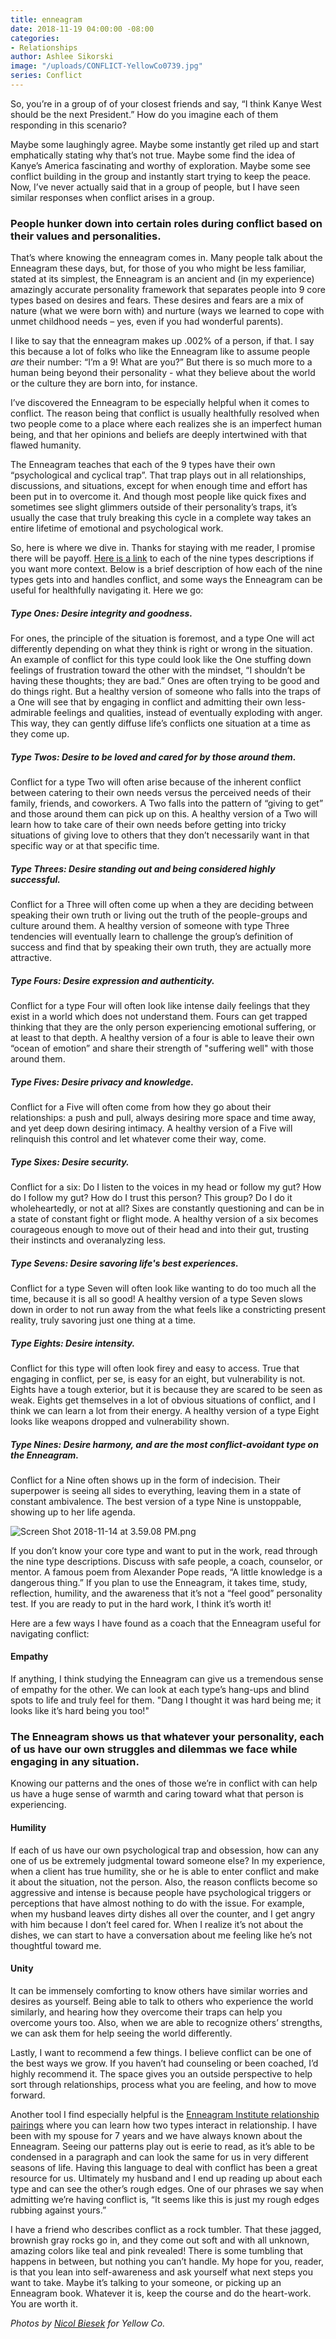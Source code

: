 ```yaml
---
title: enneagram
date: 2018-11-19 04:00:00 -08:00
categories:
- Relationships
author: Ashlee Sikorski
image: "/uploads/CONFLICT-YellowCo0739.jpg"
series: Conflict
---
```


So, you’re in a group of of your closest friends and say, “I think Kanye West should be the next President.” How do you imagine each of them responding in this scenario?

Maybe some laughingly agree. Maybe some instantly get riled up and start emphatically stating why that’s not true. Maybe some find the idea of Kanye’s America fascinating and worthy of exploration. Maybe some see conflict building in the group and instantly start trying to keep the peace. Now, I’ve never actually said that in a group of people, but I have seen similar responses when conflict arises in a group. 

### People hunker down into certain roles during conflict based on their values and personalities.

That’s where knowing the enneagram comes in. Many people talk about the Enneagram these days, but, for those of you who might be less familiar, stated at its simplest, the Enneagram is an ancient and (in my experience) amazingly accurate personality framework that separates people into 9 core types based on desires and fears. These desires and fears are a mix of nature (what we were born with) and nurture (ways we learned to cope with unmet childhood needs – yes, even if you had wonderful parents). 

I like to say that the enneagram makes up .002% of a person, if that. I say this because a lot of folks who like the Enneagram like to assume people _are_ their number: “I’m a 9! What are you?” But there is so much more to a human being beyond their personality - what they believe about the world or the culture they are born into, for instance.

I’ve discovered the Enneagram to be especially helpful when it comes to conflict. The reason being that conflict is usually healthfully resolved when two people come to a place where each realizes she is an imperfect human being, and that her opinions and beliefs are deeply intertwined with that flawed humanity. 

The Enneagram teaches that each of the 9 types have their own “psychological and cyclical trap”. That trap plays out in all relationships, discussions, and situations, except for when enough time and effort has been put in to overcome it. And though most people like quick fixes and sometimes see slight glimmers outside of their personality’s traps, it’s usually the case that truly breaking this cycle in a complete way takes an entire lifetime of emotional and psychological work.

So, here is where we dive in. Thanks for staying with me reader, I promise there will be payoff. [Here is a link](https://www.enneagraminstitute.com/type-descriptions) to each of the nine types descriptions if you want more context. Below is a brief description of how each of the nine types gets into and handles conflict, and some ways the Enneagram can be useful for healthfully navigating it. Here we go:

##### Type Ones: Desire integrity and goodness. 

For ones, the principle of the situation is foremost, and a type One will act differently depending on what they think is right or wrong in the situation. An example of conflict for this type could look like the One stuffing down feelings of frustration toward the other with the mindset, “I shouldn’t be having these thoughts; they are bad.” Ones are often trying to be good and do things right. But a healthy version of someone who falls into the traps of a One will see that by engaging in conflict and admitting their own less-admirable feelings and qualities, instead of eventually exploding with anger. This way, they can gently diffuse life’s conflicts one situation at a time as they come up.

##### Type Twos: Desire to be loved and cared for by those around them. 

Conflict for a type Two will often arise because of the inherent conflict between catering to their own needs versus the perceived needs of their family, friends, and coworkers. A Two falls into the pattern of “giving to get” and those around them can pick up on this. A healthy version of a Two will learn how to take care of their own needs before getting into tricky situations of giving love to others that they don’t necessarily want in that specific way or at that specific time. 

##### Type Threes: Desire standing out and being considered highly successful. 

Conflict for a Three will often come up when a they are deciding between speaking their own truth or living out the truth of the people-groups and culture around them. A healthy version of someone with type Three tendencies will eventually learn to challenge the group’s definition of success and find that by speaking their own truth, they are actually more attractive. 

##### Type Fours: Desire expression and authenticity. 

Conflict for a type Four will often look like intense daily feelings that they exist in a world which does not understand them. Fours can get trapped thinking that they are the only person experiencing emotional suffering, or at least to that depth. A healthy version of a four is able to leave their own “ocean of emotion” and share their strength of "suffering well" with those around them.  

##### Type Fives: Desire privacy and knowledge. 

Conflict for a Five will often come from how they go about their relationships: a push and pull, always desiring more space and time away, and yet deep down desiring intimacy. A healthy version of a Five will relinquish this control and let whatever come their way, come. 

##### Type Sixes: Desire security. 

Conflict for a six: Do I listen to the voices in my head or follow my gut? How do I follow my gut? How do I trust this person? This group? Do I do it wholeheartedly, or not at all? Sixes are constantly questioning and can be in a state of constant fight or flight mode. A healthy version of a six becomes courageous enough to move out of their head and into their gut, trusting their instincts and overanalyzing less.

##### Type Sevens: Desire savoring life's best experiences. 

Conflict for a type Seven will often look like wanting to do too much all the time, because it is all so good! A healthy version of a type Seven slows down in order to not run away from the what feels like a constricting present reality, truly savoring just one thing at a time. 

##### Type Eights: Desire intensity. 

Conflict for this type will often look firey and easy to access. True that engaging in conflict, per se, is easy for an eight, but vulnerability is not. Eights have a tough exterior, but it is because they are scared to be seen as weak. Eights get themselves in a lot of obvious situations of conflict, and I think we can learn a lot from their energy. A healthy version of a type Eight looks like weapons dropped and vulnerability shown. 

##### Type Nines: Desire harmony, and are the most conflict-avoidant type on the Enneagram. 

Conflict for a Nine often shows up in the form of indecision. Their superpower is seeing all sides to everything, leaving them in a state of constant ambivalence. The best version of a type Nine is unstoppable, showing up to her life agenda. 

![Screen Shot 2018-11-14 at 3.59.08 PM.png](/uploads/Screen%20Shot%202018-11-14%20at%203.59.08%20PM.png)

If you don’t know your core type and want to put in the work, read through the nine type descriptions. Discuss with safe people, a coach, counselor, or mentor. A famous poem from Alexander Pope reads, “A little knowledge is a dangerous thing.” If you plan to use the Enneagram, it takes time, study, reflection, humility, and the awareness that it’s not a “feel good” personality test. If you are ready to put in the hard work, I think it’s worth it!  

Here are a few ways I have found as a coach that the Enneagram useful for navigating conflict:

#### Empathy

If anything, I think studying the Enneagram can give us a tremendous sense of empathy for the other. We can look at each type’s hang-ups and blind spots to life and truly feel for them. "Dang I thought it was hard being me; it looks like it’s hard being you too!" 

### The Enneagram shows us that whatever your personality, each of us have our own struggles and dilemmas we face while engaging in any situation. 

Knowing our patterns and the ones of those we’re in conflict with can help us have a huge sense of warmth and caring toward what that person is experiencing. 

#### Humility

If each of us have our own psychological trap and obsession, how can any one of us be extremely judgmental toward someone else? In my experience, when a client has true humility, she or he is able to enter conflict and make it about the situation, not the person. Also, the reason conflicts become so aggressive and intense is because people have psychological triggers or perceptions that have almost nothing to do with the issue. For example, when my husband leaves dirty dishes all over the counter, and I get angry with him because I don’t feel cared for. When I realize it’s not about the dishes, we can start to have a conversation about me feeling like he’s not thoughtful toward me.

#### Unity

It can be immensely comforting to know others have similar worries and desires as yourself. Being able to talk to others who experience the world similarly, and hearing how they overcome their traps can help you overcome yours too. Also, when we are able to recognize others’ strengths, we can ask them for help seeing the world differently. 

Lastly, I want to recommend a few things. I believe conflict can be one of the best ways we grow. If you haven’t had counseling or been coached, I’d highly recommend it. The space gives you an outside perspective to help sort through relationships, process what you are feeling, and how to move forward. 

Another tool I find especially helpful is the [Enneagram Institute relationship pairings](https://www.enneagraminstitute.com/the-enneagram-type-combinations/) where you can learn how two types interact in relationship. I have been with my spouse for 7 years and we have always known about the Enneagram. Seeing our patterns play out is eerie to read, as it’s able to be condensed in a paragraph and can look the same for us in very different seasons of life. Having this language to deal with conflict has been a great resource for us. Ultimately my husband and I end up reading up about each type and can see the other’s rough edges. One of our phrases we say when admitting we’re having conflict is, “It seems like this is just my rough edges rubbing against yours.” 

I have a friend who describes conflict as a rock tumbler. That these jagged, brownish gray rocks go in, and they come out soft and with all unknown, amazing colors like teal and pink revealed! There is some tumbling that happens in between, but nothing you can’t handle. My hope for you, reader, is that you lean into self-awareness and ask yourself what next steps you want to take. Maybe it’s talking to your someone, or picking up an Enneagram book. Whatever it is, keep the course and do the heart-work. You are worth it.

_Photos by [Nicol Biesek](https://nicolbiesek.com/) for Yellow Co._